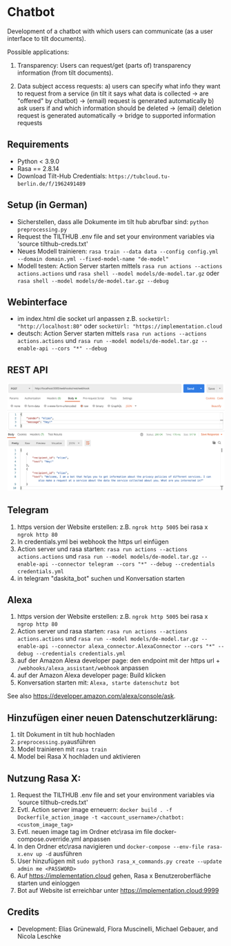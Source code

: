 # Chatbot

<!-- <center>
<h2> ➡️ 🌐 <a href="http://implementation.cloud:9999/"> Hier direkt im Chat ausprobieren</a> oder auf <a href="https://www.amazon.de/gp/product/B09D3Q81PW">Amazon Alexa</a> installieren. ⬅️</h2>
</center> -->

<!--
Entwicklung eines Chatbots, mit dem NutzerInnen kommunizieren können (als Nutzer:innenschnittstelle zu tilt-Dokumenten).

Mögliche Anwendungen:
1.	AP2 Transparenz:
NutzerInnen können (Teile der) Transparenzinformationen (aus tilt Dokumenten) abfragen/angeboten bekommen

2.	AP3 Auskunft:
  a)	NutzerInnen kännen angeben, welche Infos sie bei einem Dienst anfragen wollen (in tilt steht, welche Daten gesammelt werden -> werden von Chatbot „angeboten“)
			-> (E-Mail) Anfrage wird automatisch generiert
  b)	Abfragen bei NutzerInnen, ob und welche Informationen gelöscht werden sollen -> (E-Mail) Löschanfrage wird automatisch generiert
  ->	Brücke zu unterstützten Auskunftsanfragen
-->

Development of a chatbot with which users can communicate (as a user interface to tilt documents).

Possible applications:
1. Transparency:
Users can request/get (parts of) transparency information (from tilt documents).

2. Data subject access requests:
  a) users can specify what info they want to request from a service (in tilt it says what data is collected -> are "offered" by chatbot) -> (email) request is generated automatically
  b) ask users if and which information should be deleted -> (email) deletion request is generated automatically
  -> bridge to supported information requests



<!-- ![](./docs/uebersicht.png) -->


## Requirements

* Python < 3.9.0
* Rasa == 2.8.14
* Download Tilt-Hub Credentials: `https://tubcloud.tu-berlin.de/f/1962491489`

## Setup (in German)

- Sicherstellen, dass alle Dokumente im tilt hub abrufbar sind: `python preprocessing.py`
- Request the TILTHUB .env file and set your environment variables via 'source tilthub-creds.txt'
- Neues Modell trainieren: `rasa train --data data --config config.yml --domain domain.yml --fixed-model-name "de-model"`
- Modell testen: Action Server starten mittels `rasa run actions --actions actions.actions` und `rasa shell --model models/de-model.tar.gz` oder `rasa shell --model models/de-model.tar.gz --debug`


## Webinterface
- im index.html die socket url anpassen z.B. `socketUrl: "http://localhost:80"` oder `socketUrl: "https://implementation.cloud`
- deutsch: Action Server starten mittels `rasa run actions --actions actions.actions` und `rasa run --model models/de-model.tar.gz --enable-api --cors "*" --debug`

## REST API

![](./docs/rest.png)

## Telegram
1. 	https version der Website erstellen: z.B. `ngrok http 5005` bei rasa x `ngrok http 80`
2.	In credentials.yml bei webhook the https url einfügen
3.	Action server und rasa starten: `rasa run actions --actions actions.actions` und `rasa run --model models/de-model.tar.gz --enable-api --connector telegram --cors "*" --debug --credentials credentials.yml`
5. 	in telegram "daskita_bot" suchen und Konversation starten

## Alexa
1.	https version der Website erstellen: z.B. `ngrok http 5005` bei rasa x `ngrop http 80`
2.	Action server und rasa starten: `rasa run actions --actions actions.actions` und `rasa run --model models/de-model.tar.gz --enable-api --connector alexa_connector.AlexaConnector --cors "*" --debug --credentials credentials.yml`
4.	auf der Amazon Alexa developer page: den endpoint mit der https url + `/webhooks/alexa_assistant/webhook` anpassen
5.	auf der Amazon Alexa developer page: Build klicken
6.	Konversation starten mit: `Alexa, starte datenschutz bot`

See also https://developer.amazon.com/alexa/console/ask.

## Hinzufügen einer neuen Datenschutzerklärung:
1. tilt Dokument in tilt hub hochladen
2. `preprocessing.py`ausführen
3. Model trainieren mit `rasa train`
4. Model bei Rasa X hochladen und aktivieren

## Nutzung Rasa X:
1. Request the TILTHUB .env file and set your environment variables via 'source tilthub-creds.txt'
1. Evtl. Action server image erneuern: `docker build . -f Dockerfile_action_image -t <account_username>/chatbot:<custom_image_tag>`
2. Evtl. neuen image tag im Ordner etc\rasa im file docker-compose.override.yml anpassen
3. In den Ordner etc\rasa navigieren und `docker-compose --env-file rasa-x.env up -d` ausführen
4. User hinzufügen mit `sudo python3 rasa_x_commands.py create --update admin me <PASSWORD>`
5. Auf https://implementation.cloud gehen, Rasa x Benutzeroberfläche starten und einloggen
6. Bot auf Website ist erreichbar unter https://implementation.cloud:9999

## Credits
- Development: Elias Grünewald, Flora Muscinelli, Michael Gebauer, and Nicola Leschke
